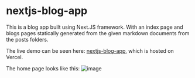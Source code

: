 # nextjs-blog-app

This is a blog app built using Next.JS framework. With an index page and blogs pages statically generated from the given markdown documents from the posts folders. 

The live demo can be seen here: [nextjs-blog-app](https://nextjs-blog-app-eosin-seven.vercel.app/), which is hosted on Vercel.

The home page looks like this:
![image](https://user-images.githubusercontent.com/76094159/229254886-50b1f67f-a64c-4456-8139-309f0181350b.png)
